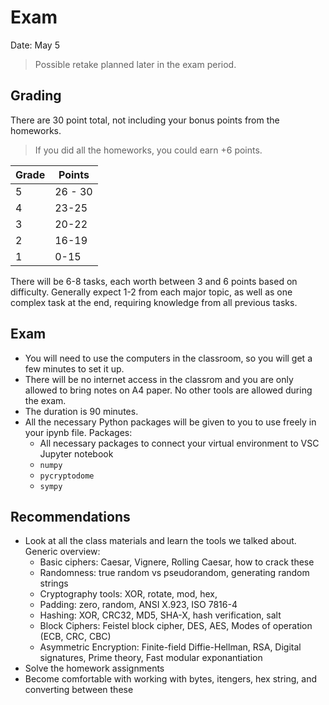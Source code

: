# Exam

Date: May 5

> Possible retake planned later in the exam period.

## Grading

There are 30 point total, not including your bonus points from the homeworks.

> If you did all the homeworks, you could earn +6 points.

|Grade|Points|
|--|--|
|5|26 - 30|
|4|23-25|
|3|20-22|
|2|16-19|
|1|0-15|

There will be 6-8 tasks, each worth between 3 and 6 points based on difficulty. Generally expect 1-2 from each major topic, as well as one complex task at the end, requiring knowledge from all previous tasks.

## Exam

- You will need to use the computers in the classroom, so you will get a few minutes to set it up.
- There will be no internet access in the classrom and you are only allowed to bring notes on A4 paper. No other tools are allowed during the exam.
- The duration is 90 minutes.
- All the necessary Python packages will be given to you to use freely in your ipynb file. Packages:
    - All necessary packages to connect your virtual environment to VSC Jupyter notebook
    - `numpy`
    - `pycryptodome`
    - `sympy`

## Recommendations

- Look at all the class materials and learn the tools we talked about. Generic overview:
    - Basic ciphers: Caesar, Vignere, Rolling Caesar, how to crack these
    - Randomness: true random vs pseudorandom, generating random strings
    - Cryptography tools: XOR, rotate, mod, hex, 
    - Padding: zero, random, ANSI X.923, ISO 7816-4
    - Hashing: XOR, CRC32, MD5, SHA-X, hash verification, salt
    - Block Ciphers: Feistel block cipher, DES, AES, Modes of operation (ECB, CRC, CBC)
    - Asymmetric Encryption: Finite-field Diffie-Hellman, RSA, Digital signatures, Prime theory, Fast modular exponantiation
- Solve the homework assignments
- Become comfortable with working with bytes, itengers, hex string, and converting between these